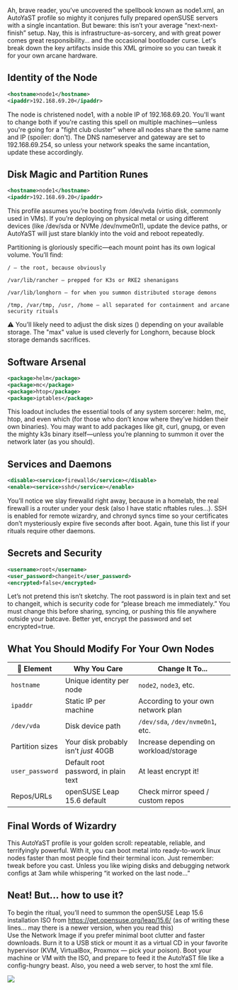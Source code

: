 Ah, brave reader, you’ve uncovered the spellbook known as node1.xml, an AutoYaST profile so mighty it conjures fully prepared openSUSE servers with a single incantation. But beware: this isn’t your average “next-next-finish” setup. Nay, this is infrastructure-as-sorcery, and with great power comes great responsibility… and the occasional bootloader curse. Let's break down the key artifacts inside this XML grimoire so you can tweak it for your own arcane hardware.

## Identity of the Node

```xml
<hostname>node1</hostname>
<ipaddr>192.168.69.20</ipaddr>
```

The node is christened node1, with a noble IP of 192.168.69.20. You'll want to change both if you're casting this spell on multiple machines—unless you're going for a "fight club cluster" where all nodes share the same name and IP (spoiler: don't). The DNS nameserver and gateway are set to 192.168.69.254, so unless your network speaks the same incantation, update these accordingly.

## Disk Magic and Partition Runes

```xml
<hostname>node1</hostname>
<ipaddr>192.168.69.20</ipaddr>
```

This profile assumes you’re booting from /dev/vda (virtio disk, commonly used in VMs). If you’re deploying on physical metal or using different devices (like /dev/sda or NVMe /dev/nvme0n1), update the device paths, or AutoYaST will just stare blankly into the void and reboot repeatedly.

Partitioning is gloriously specific—each mount point has its own logical volume. You’ll find:

    / — the root, because obviously

    /var/lib/rancher — prepped for K3s or RKE2 shenanigans

    /var/lib/longhorn — for when you summon distributed storage demons

    /tmp, /var/tmp, /usr, /home — all separated for containment and arcane security rituals

⚠️ You’ll likely need to adjust the disk sizes (<size>) depending on your available storage. The "max" value is used cleverly for Longhorn, because block storage demands sacrifices.

## Software Arsenal

```xml
<package>helm</package>
<package>mc</package>
<package>htop</package>
<package>iptables</package>
```

This loadout includes the essential tools of any system sorcerer: helm, mc, htop, and even which (for those who don’t know where they’ve hidden their own binaries). You may want to add packages like git, curl, gnupg, or even the mighty k3s binary itself—unless you’re planning to summon it over the network later (as you should).

## Services and Daemons

```xml
<disable><service>firewalld</service></disable>
<enable><service>sshd</service></enable>
```

You’ll notice we slay firewalld right away, because in a homelab, the real firewall is a router under your desk (also I have static nftables rules...). SSH is enabled for remote wizardry, and chronyd syncs time so your certificates don’t mysteriously expire five seconds after boot. Again, tune this list if your rituals require other daemons.

## Secrets and Security

```xml
<username>root</username>
<user_password>changeit</user_password>
<encrypted>false</encrypted>
```

Let’s not pretend this isn’t sketchy. The root password is in plain text and set to changeit, which is security code for “please breach me immediately.” You must change this before sharing, syncing, or pushing this file anywhere outside your batcave. Better yet, encrypt the password and set encrypted=true.


## What You Should Modify For Your Own Nodes

| 🔮 Element      | Why You Care                         | Change It To...                        |
| --------------- | ------------------------------------ | -------------------------------------- |
| `hostname`      | Unique identity per node             | `node2`, `node3`, etc.                 |
| `ipaddr`        | Static IP per machine                | According to your own network plan     |
| `/dev/vda`      | Disk device path                     | `/dev/sda`, `/dev/nvme0n1`, etc.       |
| Partition sizes | Your disk probably isn’t *just* 40GB | Increase depending on workload/storage |
| `user_password` | Default root password, in plain text | At least encrypt it!                   |
| Repos/URLs      | openSUSE Leap 15.6 default           | Check mirror speed / custom repos      |


## Final Words of Wizardry

This AutoYaST profile is your golden scroll: repeatable, reliable, and terrifyingly powerful. With it, you can boot metal into ready-to-work linux nodes faster than most people find their terminal icon. Just remember: tweak before you cast. Unless you like wiping disks and debugging network configs at 3am while whispering “it worked on the last node…”


## Neat! But... how to use it?

To begin the ritual, you’ll need to summon the openSUSE Leap 15.6 installation ISO from https://get.opensuse.org/leap/15.6/ (as of writing these lines... may there is a newer version, when you read this)  
Use the Network Image if you prefer minimal boot clutter and faster downloads. Burn it to a USB stick or mount it as a virtual CD in your favorite hypervisor (KVM, VirtualBox, Proxmox — pick your poison). Boot your machine or VM with the ISO, and prepare to feed it the AutoYaST file like a config-hungry beast. Also, you need a web server, to host the xml file.

![](../img/01-bootloader.png)

